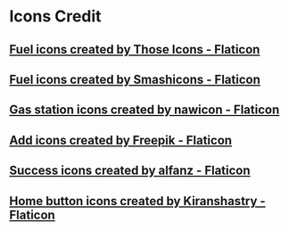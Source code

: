 # Icons Credit

## <a href="https://www.flaticon.com/free-icons/fuel" title="fuel icons">Fuel icons created by Those Icons - Flaticon</a>
## <a href="https://www.flaticon.com/free-icons/fuel" title="fuel icons">Fuel icons created by Smashicons - Flaticon</a>
## <a href="https://www.flaticon.com/free-icons/gas-station" title="gas station icons">Gas station icons created by nawicon - Flaticon</a>
## <a href="https://www.flaticon.com/free-icons/add" title="add icons">Add icons created by Freepik - Flaticon</a>
## <a href="https://www.flaticon.com/free-icons/success" title="success icons">Success icons created by alfanz - Flaticon</a>

## <a href="https://www.flaticon.com/free-icons/home-button" title="home button icons">Home button icons created by Kiranshastry - Flaticon</a>
